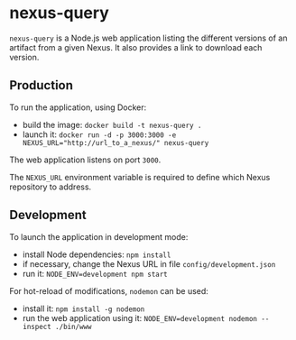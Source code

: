 # nexus-query
`nexus-query` is a Node.js web application listing the different versions of an artifact from a given Nexus.
It also provides a link to download each version.

## Production
To run the application, using Docker:
- build the image: `docker build -t nexus-query .`
- launch it: `docker run -d -p 3000:3000 -e NEXUS_URL="http://url_to_a_nexus/" nexus-query`

The web application listens on port `3000`.

The `NEXUS_URL` environment variable is required to define which Nexus repository to address.

## Development
To launch the application in development mode:
- install Node dependencies: `npm install`
- if necessary, change the Nexus URL in file `config/development.json`
- run it: `NODE_ENV=development npm start`

For hot-reload of modifications, `nodemon` can be used:
- install it: `npm install -g nodemon`
- run the web application using it: `NODE_ENV=development nodemon --inspect ./bin/www`
